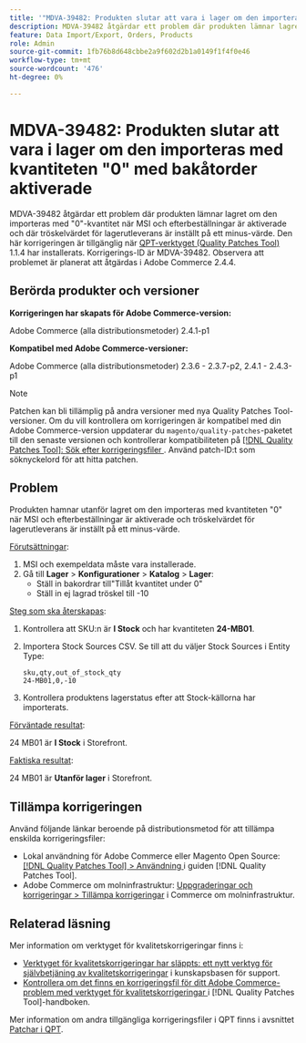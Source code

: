 ```yaml
---
title: '"MDVA-39482: Produkten slutar att vara i lager om den importeras med kvantiteten "0" och backorenheter är aktiverade"'
description: MDVA-39482 åtgärdar ett problem där produkten lämnar lagret om den importeras med "0"-kvantitet när MSI och efterbeställningar är aktiverade och där tröskelvärdet för lagerutleverans är inställt på ett minus-värde. Den här korrigeringen är tillgänglig när [QPT-verktyget (Quality Patches Tool)](https://experienceleague.adobe.com/sv/docs/commerce-knowledge-base/kb/announcements/commerce-announcements/magento-quality-patches-released-new-tool-to-self-serve-quality-patches) 1.1.4 är installerat. Korrigerings-ID är MDVA-39482. Observera att problemet är planerat att åtgärdas i Adobe Commerce 2.4.4.
feature: Data Import/Export, Orders, Products
role: Admin
source-git-commit: 1fb76b8d648cbbe2a9f602d2b1a0149f1f4f0e46
workflow-type: tm+mt
source-wordcount: '476'
ht-degree: 0%

---
```


# MDVA-39482: Produkten slutar att vara i lager om den importeras med kvantiteten &quot;0&quot; med bakåtorder aktiverade

MDVA-39482 åtgärdar ett problem där produkten lämnar lagret om den importeras med &quot;0&quot;-kvantitet när MSI och efterbeställningar är aktiverade och där tröskelvärdet för lagerutleverans är inställt på ett minus-värde. Den här korrigeringen är tillgänglig när [QPT-verktyget (Quality Patches Tool)](https://experienceleague.adobe.com/sv/docs/commerce-knowledge-base/kb/announcements/commerce-announcements/magento-quality-patches-released-new-tool-to-self-serve-quality-patches) 1.1.4 har installerats. Korrigerings-ID är MDVA-39482. Observera att problemet är planerat att åtgärdas i Adobe Commerce 2.4.4.

## Berörda produkter och versioner

**Korrigeringen har skapats för Adobe Commerce-version:**

Adobe Commerce (alla distributionsmetoder) 2.4.1-p1

**Kompatibel med Adobe Commerce-versioner:**

Adobe Commerce (alla distributionsmetoder) 2.3.6 - 2.3.7-p2, 2.4.1 - 2.4.3-p1

>[!NOTE]
>
>Patchen kan bli tillämplig på andra versioner med nya Quality Patches Tool-versioner. Om du vill kontrollera om korrigeringen är kompatibel med din Adobe Commerce-version uppdaterar du `magento/quality-patches`-paketet till den senaste versionen och kontrollerar kompatibiliteten på [[!DNL Quality Patches Tool]: Sök efter korrigeringsfiler ](https://experienceleague.adobe.com/sv/docs/commerce-knowledge-base/kb/announcements/commerce-announcements/magento-quality-patches-released-new-tool-to-self-serve-quality-patches). Använd patch-ID:t som söknyckelord för att hitta patchen.

## Problem

Produkten hamnar utanför lagret om den importeras med kvantiteten &quot;0&quot; när MSI och efterbeställningar är aktiverade och tröskelvärdet för lagerutleverans är inställt på ett minus-värde.

<u>Förutsättningar</u>:

1. MSI och exempeldata måste vara installerade.
1. Gå till **Lager** > **Konfigurationer** > **Katalog** > **Lager**:
   * Ställ in bakordrar till&quot;Tillåt kvantitet under 0&quot;
   * Ställ in ej lagrad tröskel till -10

<u>Steg som ska återskapas</u>:

1. Kontrollera att SKU:n är **I Stock** och har kvantiteten **24-MB01**.
1. Importera Stock Sources CSV. Se till att du väljer Stock Sources i Entity Type:

   ```code panel
   sku,qty,out_of_stock_qty
   24-MB01,0,-10
   ```

1. Kontrollera produktens lagerstatus efter att Stock-källorna har importerats.

<u>Förväntade resultat</u>:

24 MB01 är **I Stock** i Storefront.

<u>Faktiska resultat</u>:

24 MB01 är **Utanför lager** i Storefront.

## Tillämpa korrigeringen

Använd följande länkar beroende på distributionsmetod för att tillämpa enskilda korrigeringsfiler:

* Lokal användning för Adobe Commerce eller Magento Open Source: [[!DNL Quality Patches Tool] > Användning ](/help/tools/quality-patches-tool/usage.md) i guiden [!DNL Quality Patches Tool].
* Adobe Commerce om molninfrastruktur: [Uppgraderingar och korrigeringar > Tillämpa korrigeringar](https://experienceleague.adobe.com/docs/commerce-cloud-service/user-guide/develop/upgrade/apply-patches.html?lang=sv-SE) i Commerce om molninfrastruktur.

## Relaterad läsning

Mer information om verktyget för kvalitetskorrigeringar finns i:

* [Verktyget för kvalitetskorrigeringar har släppts: ett nytt verktyg för självbetjäning av kvalitetskorrigeringar](https://experienceleague.adobe.com/sv/docs/commerce-knowledge-base/kb/announcements/commerce-announcements/magento-quality-patches-released-new-tool-to-self-serve-quality-patches) i kunskapsbasen för support.
* [Kontrollera om det finns en korrigeringsfil för ditt Adobe Commerce-problem med verktyget för kvalitetskorrigeringar ](/help/tools/quality-patches-tool/patches-available-in-qpt/check-patch-for-magento-issue-with-magento-quality-patches.md) i [!DNL Quality Patches Tool]-handboken.

Mer information om andra tillgängliga korrigeringsfiler i QPT finns i avsnittet [Patchar i QPT](https://experienceleague.adobe.com/tools/commerce-quality-patches/index.html?lang=sv-SE).
